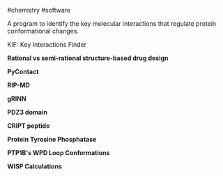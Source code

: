 #chemistry #software

A program to identify the key molecular interactions that regulate protein conformational changes. 

KIF: Key Interactions Finder

**Rational vs semi-rational structure-based drug design**

**PyContact**

**RIP-MD**

**gRINN**

**PDZ3 domain**

**CRIPT peptide**

**Protein Tyrosine Phosphatase**

**PTP1B's WPD Loop Conformations**

**WISP Calculations**



